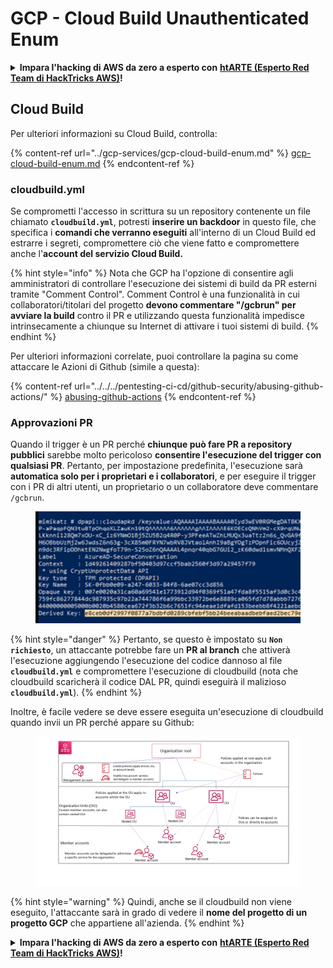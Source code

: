# GCP - Cloud Build Unauthenticated Enum

<details>

<summary><strong>Impara l'hacking di AWS da zero a esperto con</strong> <a href="https://training.hacktricks.xyz/courses/arte"><strong>htARTE (Esperto Red Team di HackTricks AWS)</strong></a><strong>!</strong></summary>

Altri modi per supportare HackTricks:

* Se vuoi vedere la tua **azienda pubblicizzata su HackTricks** o **scaricare HackTricks in PDF** Controlla i [**PIANI DI ABBONAMENTO**](https://github.com/sponsors/carlospolop)!
* Ottieni il [**merchandising ufficiale di PEASS & HackTricks**](https://peass.creator-spring.com)
* Scopri [**La Famiglia PEASS**](https://opensea.io/collection/the-peass-family), la nostra collezione di [**NFT esclusivi**](https://opensea.io/collection/the-peass-family)
* **Unisciti al** 💬 [**gruppo Discord**](https://discord.gg/hRep4RUj7f) o al [**gruppo telegram**](https://t.me/peass) o **seguimi** su **Twitter** 🐦 [**@carlospolopm**](https://twitter.com/carlospolopm)**.**
* **Condividi i tuoi trucchi di hacking inviando PR a** [**HackTricks**](https://github.com/carlospolop/hacktricks) e [**HackTricks Cloud**](https://github.com/carlospolop/hacktricks-cloud) github repos.

</details>

## Cloud Build

Per ulteriori informazioni su Cloud Build, controlla:

{% content-ref url="../gcp-services/gcp-cloud-build-enum.md" %}
[gcp-cloud-build-enum.md](../gcp-services/gcp-cloud-build-enum.md)
{% endcontent-ref %}

### cloudbuild.yml

Se comprometti l'accesso in scrittura su un repository contenente un file chiamato **`cloudbuild.yml`**, potresti **inserire un backdoor** in questo file, che specifica i **comandi che verranno eseguiti** all'interno di un Cloud Build ed estrarre i segreti, compromettere ciò che viene fatto e compromettere anche l'**account del servizio Cloud Build.**

{% hint style="info" %}
Nota che GCP ha l'opzione di consentire agli amministratori di controllare l'esecuzione dei sistemi di build da PR esterni tramite "Comment Control". Comment Control è una funzionalità in cui collaboratori/titolari del progetto **devono commentare "/gcbrun" per avviare la build** contro il PR e utilizzando questa funzionalità impedisce intrinsecamente a chiunque su Internet di attivare i tuoi sistemi di build.
{% endhint %}

Per ulteriori informazioni correlate, puoi controllare la pagina su come attaccare le Azioni di Github (simile a questa):

{% content-ref url="../../../pentesting-ci-cd/github-security/abusing-github-actions/" %}
[abusing-github-actions](../../../pentesting-ci-cd/github-security/abusing-github-actions/)
{% endcontent-ref %}

### Approvazioni PR

Quando il trigger è un PR perché **chiunque può fare PR a repository pubblici** sarebbe molto pericoloso **consentire l'esecuzione del trigger con qualsiasi PR**. Pertanto, per impostazione predefinita, l'esecuzione sarà **automatica solo per i proprietari e i collaboratori**, e per eseguire il trigger con i PR di altri utenti, un proprietario o un collaboratore deve commentare `/gcbrun`.

<figure><img src="../../../.gitbook/assets/image (150).png" alt="" width="563"><figcaption></figcaption></figure>

{% hint style="danger" %}
Pertanto, se questo è impostato su **`Non richiesto`**, un attaccante potrebbe fare un **PR al branch** che attiverà l'esecuzione aggiungendo l'esecuzione del codice dannoso al file **`cloudbuild.yml`** e compromettere l'esecuzione di cloudbuild (nota che cloudbuild scaricherà il codice DAL PR, quindi eseguirà il malizioso **`cloudbuild.yml`**).
{% endhint %}

Inoltre, è facile vedere se deve essere eseguita un'esecuzione di cloudbuild quando invii un PR perché appare su Github:

<figure><img src="../../../.gitbook/assets/image (151).png" alt=""><figcaption></figcaption></figure>

{% hint style="warning" %}
Quindi, anche se il cloudbuild non viene eseguito, l'attaccante sarà in grado di vedere il **nome del progetto di un progetto GCP** che appartiene all'azienda.
{% endhint %}

<details>

<summary><strong>Impara l'hacking di AWS da zero a esperto con</strong> <a href="https://training.hacktricks.xyz/courses/arte"><strong>htARTE (Esperto Red Team di HackTricks AWS)</strong></a><strong>!</strong></summary>

Altri modi per supportare HackTricks:

* Se vuoi vedere la tua **azienda pubblicizzata su HackTricks** o **scaricare HackTricks in PDF** Controlla i [**PIANI DI ABBONAMENTO**](https://github.com/sponsors/carlospolop)!
* Ottieni il [**merchandising ufficiale di PEASS & HackTricks**](https://peass.creator-spring.com)
* Scopri [**La Famiglia PEASS**](https://opensea.io/collection/the-peass-family), la nostra collezione di [**NFT esclusivi**](https://opensea.io/collection/the-peass-family)
* **Unisciti al** 💬 [**gruppo Discord**](https://discord.gg/hRep4RUj7f) o al [**gruppo telegram**](https://t.me/peass) o **seguimi** su **Twitter** 🐦 [**@carlospolopm**](https://twitter.com/carlospolopm)**.**
* **Condividi i tuoi trucchi di hacking inviando PR a** [**HackTricks**](https://github.com/carlospolop/hacktricks) e [**HackTricks Cloud**](https://github.com/carlospolop/hacktricks-cloud) github repos.

</details>

